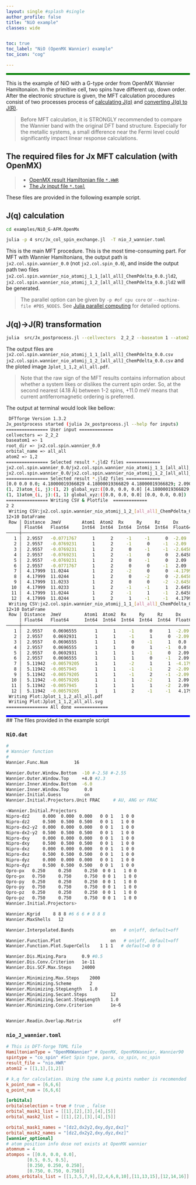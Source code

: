 ```yaml
---
layout: single #splash #single
author_profile: false
title: "NiO example"
classes: wide


toc: true
toc_label: "NiO (OpenMX Wannier) example"
toc_icon: "cog"

---
```


<style>
.color-box-green{
    background-color: green;
    height: 5px
}
</style>

<html>
<div class="color-box-green"></div>
</html>


This is the example of NiO with a G-type order from OpenMX Wannier Hamiltonaion.
In the primitive cell, two spins have different up, down order.
After the electronic structure is given,
the MFT calculation procedures consist of two processes process of [calculating J(q)](#jq-calculation) and [converting J(q) to J(R)](#jq-jr-transformation).


> Before MFT calculation, it is STRONGLY recommended to compare the Wannier band with the original DFT band structure. Especially for the metallic systems, a small difference near the Fermi level could significantly impact linear response calculations.

## The required files for Jx MFT calculation (with OpenMX)

> - [OpenMX result Hamiltonian file `*.HWR`](#niodat)
> - [The *Jx* input file `*.toml`](#nio_j_openmxtoml)

These files are provided in the following example script.




## J(q) calculation

```bash
cd examples/NiO_G-AFM.OpenMx
```

```bash
julia -p 4 src/Jx_col_spin_exchange.jl  -T nio_J_wannier.toml
```

This is the main MFT procedure. 
This is the most time-consuming part.
For MFT with Wannier Hamiltonians, the output path is `jx2.col.spin.wannier_0.0` (not `jx2.col.spin_0.0`),
 and inside the output path two files `jx2.col.spin.wannier_nio_atomij_1_1_[all_all]_ChemPdelta_0.0.jld2`, `jx2.col.spin.wannier_nio_atomij_1_2_[all_all]_ChemPdelta_0.0.jld2` will be generated.


> The parallel option can be given by `-p #of cpu core` or `--machine-file #PBS_NODES`. See [Julia parallel computing](https://docs.julialang.org/en/v1/manual/parallel-computing/#Starting-and-managing-worker-processes-1) for detailed options.

## J(q)->J(R) transformation
```bash
julia  src/Jx_postprocess.jl --cellvectors  2_2_2 --baseatom 1 --atom2 1,2 --orbital_name all_all  jx2.col.spin.wannier_0.0
```


The output files are `jx2.col.spin.wannier_nio_atomij_1_1_[all_all]_ChemPdelta_0.0.csv`
`jx2.col.spin.wannier_nio_atomij_1_2_[all_all]_ChemPdelta_0.0.csv` and the ploted image `Jplot_1_1,2_all_all.pdf`.
> Note that the raw sign of the MFT results contains information about whether a system likes or dislikes the current spin order. So, at the second nearest (4.18 Å) between 1-2 spins, +11.0 meV means that current antiferromagnetic ordering is preferred.


The output at terminal would look like bellow:

```sh
 DFTforge Version 1.3.2
Jx_postprocess started (julia Jx_postprocess.jl --help for inputs)
================ User input =============
cellvectors => 2_2_2
baseatom1 => 1
root_dir => jx2.col.spin.wannier_0.0
orbital_name => all_all
atom2 => 1,2
================ Selected result *.jld2 files =============
jx2.col.spin.wannier_0.0/jx2.col.spin.wannier_nio_atomij_1_1_[all_all]_ChemPdelta_0.0.jld2
jx2.col.spin.wannier_0.0/jx2.col.spin.wannier_nio_atomij_1_2_[all_all]_ChemPdelta_0.0.jld2
================ Selected result *.jld2 files =============
[0.0 0.0 0.0; 4.18000019366829 4.18000019366829 4.18000019366829; 2.090000096834145 2.090000096834145 2.090000096834145; 6.270000290502435 6.270000290502435 6.270000290502434]
(1, 2)atom_(i, j):(1, 2) global_xyz:([0.0, 0.0, 0.0] [4.18000019366829, 4.18000019366829, 4.18000019366829])
(1, 1)atom_(i, j):(1, 1) global_xyz:([0.0, 0.0, 0.0] [0.0, 0.0, 0.0])
================ Writing CSV & Plotfile  =============
2 2
 Writing CSV:jx2.col.spin.wannier_nio_atomij_1_2_[all_all]_ChemPdelta_0.0.csv
12×10 DataFrame
 Row │ Distance  JmeV        Atom1  Atom2  Rx     Ry     Rz     Dx           Dy           Dz
     │ Float64   Float64     Int64  Int64  Int64  Int64  Int64  Float64      Float64      Float64
─────┼────────────────────────────────────────────────────────────────────────────────────────────────
   1 │  2.9557   -0.0771767      1      2     -1     -1      0  -2.09        -2.09        -2.64589e-6
   2 │  2.9557   -0.0769231      1      2     -1      0     -1  -2.09        -2.64589e-6  -2.09
   3 │  2.9557   -0.0769231      1      2      0     -1     -1  -2.64589e-6  -2.09        -2.09
   4 │  2.9557   -0.0769231      1      2     -1      0      0   2.64589e-6   2.09         2.09
   5 │  2.9557   -0.0769231      1      2      0     -1      0   2.09         2.64589e-6   2.09
   6 │  2.9557   -0.0771767      1      2      0      0     -1   2.09         2.09         2.64589e-6
   7 │  4.17999  11.0244         1      2     -2      0      0  -4.17999     -2.64589e-6  -2.64589e-6
   8 │  4.17999  11.0244         1      2      0     -2      0  -2.64589e-6  -4.17999     -2.64589e-6
   9 │  4.17999  11.0233         1      2      0      0     -2  -2.64589e-6  -2.64589e-6  -4.17999
  10 │  4.17999  11.0233         1      2     -1     -1      1   2.64589e-6   2.64589e-6   4.17999
  11 │  4.17999  11.0244         1      2     -1      1     -1   2.64589e-6   4.17999      2.64589e-6
  12 │  4.17999  11.0244         1      2      1     -1     -1   4.17999      2.64589e-6   2.64589e-6
 Writing CSV:jx2.col.spin.wannier_nio_atomij_1_1_[all_all]_ChemPdelta_0.0.csv
12×10 DataFrame
 Row │ Distance  JmeV         Atom1  Atom2  Rx     Ry     Rz     Dx        Dy        Dz
     │ Float64   Float64      Int64  Int64  Int64  Int64  Int64  Float64   Float64   Float64
─────┼────────────────────────────────────────────────────────────────────────────────────────
   1 │  2.9557    0.0696555       1      1     -1      0      1  -2.09      0.0       2.09
   2 │  2.9557    0.0692931       1      1     -1      1      0  -2.09      2.09      0.0
   3 │  2.9557    0.0696555       1      1      0     -1      1   0.0      -2.09      2.09
   4 │  2.9557    0.0696555       1      1      0      1     -1   0.0       2.09     -2.09
   5 │  2.9557    0.0692931       1      1      1     -1      0   2.09     -2.09      0.0
   6 │  2.9557    0.0696555       1      1      1      0     -1   2.09      0.0      -2.09
   7 │  5.11942  -0.00579205      1      1     -2      1      1  -4.17999   2.09      2.09
   8 │  5.11942  -0.0057945       1      1     -1     -1      2  -2.09     -2.09      4.17999
   9 │  5.11942  -0.00579205      1      1     -1      2     -1  -2.09      4.17999  -2.09
  10 │  5.11942  -0.00579205      1      1      1     -2      1   2.09     -4.17999   2.09
  11 │  5.11942  -0.0057945       1      1      1      1     -2   2.09      2.09     -4.17999
  12 │  5.11942  -0.00579205      1      1      2     -1     -1   4.17999  -2.09     -2.09
 Writing Plot:Jplot_1_1,2_all_all.pdf
 Writing Plot:Jplot_1_1,2_all_all.svg
================ All done =============
```




<style>
.color-box-blue{
    background-color: blue;
    height: 5px
}
</style>

<html>
<div class="color-box-blue"></div>
</html>
## The files provided in the example script

###  `NiO.dat`



```bash
#
# Wannier function
#
Wannier.Func.Num          16

Wannier.Outer.Window.Bottom  -10 #-2.58 #-2.55
Wannier.Outer.Window.Top     +4.0 #2.3
Wannier.Inner.Window.Bottom  -6.0
Wannier.Inner.Window.Top      0.0
Wannier.Initial.Guess         on
Wannier.Initial.Projectors.Unit FRAC     # AU, ANG or FRAC

<Wannier.Initial.Projectors
Nipro-dz2     0.000  0.000  0.000   0 0 1   1 0 0
Nipro-dz2     0.500  0.500  0.500   0 0 1   1 0 0
Nipro-dx2-y2  0.000  0.000  0.000   0 0 1   1 0 0
Nipro-dx2-y2  0.500  0.500  0.500   0 0 1   1 0 0
Nipro-dxy     0.000  0.000  0.000   0 0 1   1 0 0
Nipro-dxy     0.500  0.500  0.500   0 0 1   1 0 0
Nipro-dxz     0.000  0.000  0.000   0 0 1   1 0 0
Nipro-dxz     0.500  0.500  0.500   0 0 1   1 0 0
Nipro-dyz     0.000  0.000  0.000   0 0 1   1 0 0
Nipro-dyz     0.500  0.500  0.500   0 0 1   1 0 0
Opro-px   0.250     0.250     0.250  0 0 1   1 0 0
Opro-px   0.750     0.750     0.750  0 0 1   1 0 0
Opro-py   0.250     0.250     0.250  0 0 1   1 0 0
Opro-py   0.750     0.750     0.750  0 0 1   1 0 0
Opro-pz   0.250     0.250     0.250  0 0 1   1 0 0
Opro-pz   0.750     0.750     0.750  0 0 1   1 0 0
Wannier.Initial.Projectors>

Wannier.Kgrid     8 8 8 #6 6 6 # 8 8 8
Wannier.MaxShells   12

Wannier.Interpolated.Bands              on   # on|off, default=off

Wannier.Function.Plot                   on   # on|off, default=off
Wannier.Function.Plot.SuperCells    1 1 1   # default=0 0 0

Wannier.Dis.Mixing.Para      0.9 #0.5
Wannier.Dis.Conv.Criterion   1e-11
Wannier.Dis.SCF.Max.Steps    24000

Wannier.Minimizing.Max.Steps    2000
Wannier.Minimizing.Scheme       2
Wannier.Minimizing.StepLength   1.0
Wannier.Minimizing.Secant.Steps         12
Wannier.Minimizing.Secant.StepLength    1.0
Wannier.Minimizing.Conv.Criterion       1e-6


Wannier.Readin.Overlap.Matrix            off
```

###  `nio_J_wannier.toml`

```toml
# This is DFT-forge TOML file
HamiltonianType = "OpenMXWannier" # OpenMX, OpenMXWannier, Wannier90
spintype = "co_spin" #Set Spin type, para, co_spin, nc_spin
result_file = "nio.HWR"
atom12 = [[1,1],[1,2]]

# k,q for calculation. Using the same k,q points number is recomended
k_point_num = [6,6,6]
q_point_num = [6,6,6]

[orbitals]
orbitalselection = true # true , false
orbital_mask1_list = [[1],[2],[3],[4],[5]]
orbital_mask2_list = [[1],[2],[3],[4],[5]]

orbital_mask1_names = "[dz2,dx2y2,dxy,dyz,dxz]"
orbital_mask2_names = "[dz2,dx2y2,dxy,dyz,dxz]"
[wannier_optional]
# atom position info dose not exists at OpenMX wannier
atomnum = 4
atompos = [[0.0, 0.0, 0.0],
        [0.5, 0.5, 0.5],
        [0.250, 0.250, 0.250],
        [0.750, 0.750, 0.750]]
atoms_orbitals_list = [[1,3,5,7,9],[2,4,6,8,10],[11,13,15],[12,14,16]]
```